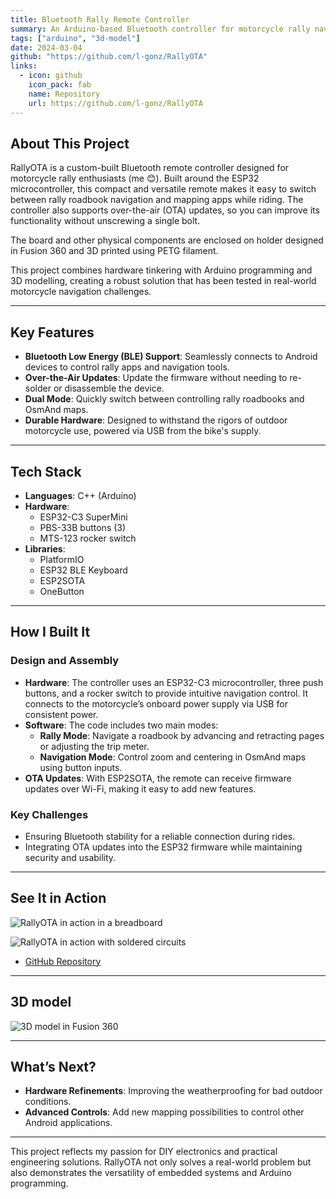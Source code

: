 ```yaml
---
title: Bluetooth Rally Remote Controller
summary: An Arduino-based Bluetooth controller for motorcycle rally navigation with over-the-air updates.
tags: ["arduino", "3d-model"]
date: 2024-03-04
github: "https://github.com/l-gonz/RallyOTA"
links:
  - icon: github
    icon_pack: fab
    name: Repository
    url: https://github.com/l-gonz/RallyOTA
---
```


## About This Project
RallyOTA is a custom-built Bluetooth remote controller designed for motorcycle rally enthusiasts (me 😊). Built around the ESP32 microcontroller, this compact and versatile remote makes it easy to switch between rally roadbook navigation and mapping apps while riding. The controller also supports over-the-air (OTA) updates, so you can improve its functionality without unscrewing a single bolt.

The board and other physical components are enclosed on holder designed in Fusion 360 and 3D printed using PETG filament.

This project combines hardware tinkering with Arduino programming and 3D modelling, creating a robust solution that has been tested in real-world motorcycle navigation challenges.

---

## Key Features
- **Bluetooth Low Energy (BLE) Support**: Seamlessly connects to Android devices to control rally apps and navigation tools.
- **Over-the-Air Updates**: Update the firmware without needing to re-solder or disassemble the device.
- **Dual Mode**: Quickly switch between controlling rally roadbooks and OsmAnd maps.
- **Durable Hardware**: Designed to withstand the rigors of outdoor motorcycle use, powered via USB from the bike's supply.

---

## Tech Stack
- **Languages**: C++ (Arduino)
- **Hardware**:
  - ESP32-C3 SuperMini
  - PBS-33B buttons (3)
  - MTS-123 rocker switch
- **Libraries**:
  - PlatformIO
  - ESP32 BLE Keyboard
  - ESP2SOTA
  - OneButton

---

## How I Built It
### Design and Assembly
- **Hardware**: The controller uses an ESP32-C3 microcontroller, three push buttons, and a rocker switch to provide intuitive navigation control. It connects to the motorcycle’s onboard power supply via USB for consistent power.
- **Software**: The code includes two main modes:
  - **Rally Mode**: Navigate a roadbook by advancing and retracting pages or adjusting the trip meter.
  - **Navigation Mode**: Control zoom and centering in OsmAnd maps using button inputs.
- **OTA Updates**: With ESP2SOTA, the remote can receive firmware updates over Wi-Fi, making it easy to add new features.

### Key Challenges
- Ensuring Bluetooth stability for a reliable connection during rides.
- Integrating OTA updates into the ESP32 firmware while maintaining security and usability.

---

## See It in Action

![RallyOTA in action in a breadboard](images/rally/demo-v1.gif "First tests with breadboard wiring")

![RallyOTA in action with soldered circuits](images/rally/demo-v2.gif "Testing completed and soldered build")

- [GitHub Repository](https://github.com/l-gonz/RallyOTA)

---

## 3D model

![3D model in Fusion 360](images/rally/model.jpg "Holder designed in Fusion 360 for the custom hardware.")

---

## What’s Next?
- **Hardware Refinements**: Improving the weatherproofing for bad outdoor conditions.
- **Advanced Controls**: Add new mapping possibilities to control other Android applications.

---

This project reflects my passion for DIY electronics and practical engineering solutions. RallyOTA not only solves a real-world problem but also demonstrates the versatility of embedded systems and Arduino programming.
